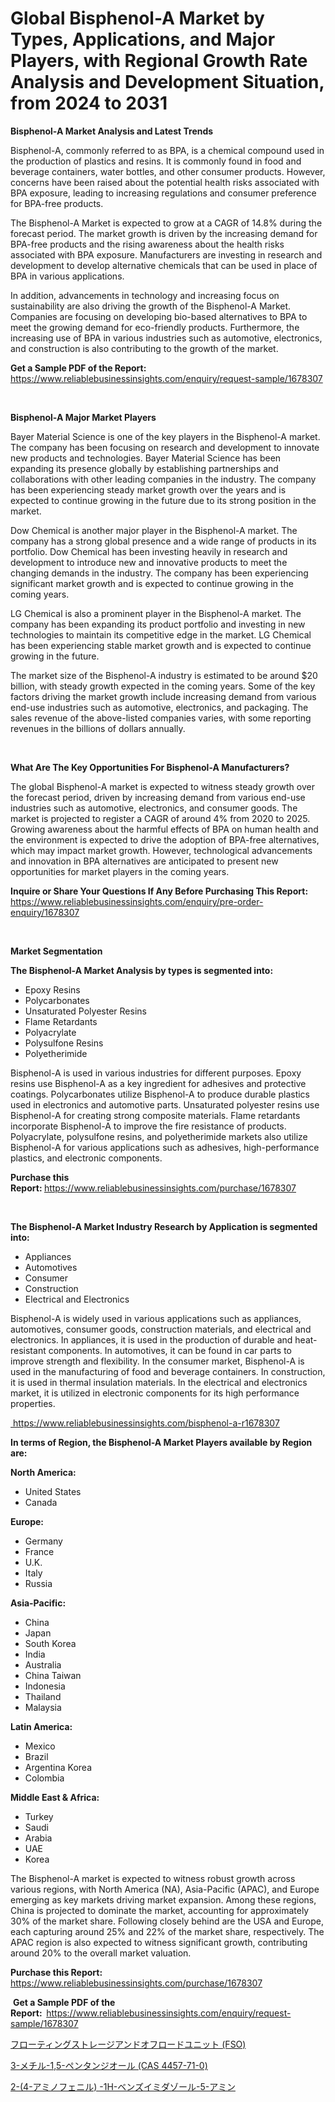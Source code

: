 <p><h1>Global Bisphenol-A Market by Types, Applications, and Major Players, with Regional Growth Rate Analysis and Development Situation, from 2024 to 2031</h1></p><p><strong>Bisphenol-A Market Analysis and Latest Trends</strong></p>
<p><p>Bisphenol-A, commonly referred to as BPA, is a chemical compound used in the production of plastics and resins. It is commonly found in food and beverage containers, water bottles, and other consumer products. However, concerns have been raised about the potential health risks associated with BPA exposure, leading to increasing regulations and consumer preference for BPA-free products.</p><p>The Bisphenol-A Market is expected to grow at a CAGR of 14.8% during the forecast period. The market growth is driven by the increasing demand for BPA-free products and the rising awareness about the health risks associated with BPA exposure. Manufacturers are investing in research and development to develop alternative chemicals that can be used in place of BPA in various applications.</p><p>In addition, advancements in technology and increasing focus on sustainability are also driving the growth of the Bisphenol-A Market. Companies are focusing on developing bio-based alternatives to BPA to meet the growing demand for eco-friendly products. Furthermore, the increasing use of BPA in various industries such as automotive, electronics, and construction is also contributing to the growth of the market.</p></p>
<p><strong>Get a Sample PDF of the Report:&nbsp;</strong> <a href="https://www.reliablebusinessinsights.com/enquiry/request-sample/1678307">https://www.reliablebusinessinsights.com/enquiry/request-sample/1678307</a></p>
<p>&nbsp;</p>
<p><strong>Bisphenol-A Major Market Players</strong></p>
<p><p>Bayer Material Science is one of the key players in the Bisphenol-A market. The company has been focusing on research and development to innovate new products and technologies. Bayer Material Science has been expanding its presence globally by establishing partnerships and collaborations with other leading companies in the industry. The company has been experiencing steady market growth over the years and is expected to continue growing in the future due to its strong position in the market.</p><p>Dow Chemical is another major player in the Bisphenol-A market. The company has a strong global presence and a wide range of products in its portfolio. Dow Chemical has been investing heavily in research and development to introduce new and innovative products to meet the changing demands in the industry. The company has been experiencing significant market growth and is expected to continue growing in the coming years.</p><p>LG Chemical is also a prominent player in the Bisphenol-A market. The company has been expanding its product portfolio and investing in new technologies to maintain its competitive edge in the market. LG Chemical has been experiencing stable market growth and is expected to continue growing in the future.</p><p>The market size of the Bisphenol-A industry is estimated to be around $20 billion, with steady growth expected in the coming years. Some of the key factors driving the market growth include increasing demand from various end-use industries such as automotive, electronics, and packaging. The sales revenue of the above-listed companies varies, with some reporting revenues in the billions of dollars annually.</p></p>
<p>&nbsp;</p>
<p><strong>What Are The Key Opportunities For Bisphenol-A Manufacturers?</strong></p>
<p><p>The global Bisphenol-A market is expected to witness steady growth over the forecast period, driven by increasing demand from various end-use industries such as automotive, electronics, and consumer goods. The market is projected to register a CAGR of around 4% from 2020 to 2025. Growing awareness about the harmful effects of BPA on human health and the environment is expected to drive the adoption of BPA-free alternatives, which may impact market growth. However, technological advancements and innovation in BPA alternatives are anticipated to present new opportunities for market players in the coming years.</p></p>
<p><strong>Inquire or Share Your Questions If Any Before Purchasing This Report:</strong> <a href="https://www.reliablebusinessinsights.com/enquiry/pre-order-enquiry/1678307">https://www.reliablebusinessinsights.com/enquiry/pre-order-enquiry/1678307</a></p>
<p>&nbsp;</p>
<p><strong>Market Segmentation</strong></p>
<p><strong>The Bisphenol-A Market Analysis by types is segmented into:</strong></p>
<p><ul><li>Epoxy Resins</li><li>Polycarbonates</li><li>Unsaturated Polyester Resins</li><li>Flame Retardants</li><li>Polyacrylate</li><li>Polysulfone Resins</li><li>Polyetherimide</li></ul></p>
<p><p>Bisphenol-A is used in various industries for different purposes. Epoxy resins use Bisphenol-A as a key ingredient for adhesives and protective coatings. Polycarbonates utilize Bisphenol-A to produce durable plastics used in electronics and automotive parts. Unsaturated polyester resins use Bisphenol-A for creating strong composite materials. Flame retardants incorporate Bisphenol-A to improve the fire resistance of products. Polyacrylate, polysulfone resins, and polyetherimide markets also utilize Bisphenol-A for various applications such as adhesives, high-performance plastics, and electronic components.</p></p>
<p><strong>Purchase this Report:&nbsp;</strong><a href="https://www.reliablebusinessinsights.com/purchase/1678307">https://www.reliablebusinessinsights.com/purchase/1678307</a></p>
<p>&nbsp;</p>
<p><strong>The Bisphenol-A Market Industry Research by Application is segmented into:</strong></p>
<p><ul><li>Appliances</li><li>Automotives</li><li>Consumer</li><li>Construction</li><li>Electrical and Electronics</li></ul></p>
<p><p>Bisphenol-A is widely used in various applications such as appliances, automotives, consumer goods, construction materials, and electrical and electronics. In appliances, it is used in the production of durable and heat-resistant components. In automotives, it can be found in car parts to improve strength and flexibility. In the consumer market, Bisphenol-A is used in the manufacturing of food and beverage containers. In construction, it is used in thermal insulation materials. In the electrical and electronics market, it is utilized in electronic components for its high performance properties.</p></p>
<p><a href="https://www.reliablebusinessinsights.com/bisphenol-a-r1678307">&nbsp;https://www.reliablebusinessinsights.com/bisphenol-a-r1678307</a></p>
<p><strong>In terms of Region, the Bisphenol-A Market Players available by Region are:</strong></p>
<p>
    <p> <strong> North America: </strong>
        <ul>
            <li>United States</li>
            <li>Canada</li>
        </ul>
        </p> 
    <p> <strong> Europe: </strong>
        <ul>
            <li>Germany</li>
            <li>France</li>
            <li>U.K.</li>
            <li>Italy</li>
            <li>Russia</li>
        </ul>
        </p> 
    <p> <strong> Asia-Pacific: </strong>
        <ul>
            <li>China</li>
            <li>Japan</li>
            <li>South Korea</li>
            <li>India</li>
            <li>Australia</li>
            <li>China Taiwan</li>
            <li>Indonesia</li>
            <li>Thailand</li>
            <li>Malaysia</li>
        </ul>
        </p> 
    <p> <strong> Latin America: </strong>
        <ul>
            <li>Mexico</li>
            <li>Brazil</li>
            <li>Argentina Korea</li>
            <li>Colombia</li>
        </ul>
        </p> 
    <p> <strong> Middle East & Africa: </strong>
        <ul>
            <li>Turkey</li>
            <li>Saudi</li>
            <li>Arabia</li>
            <li>UAE</li>
            <li>Korea</li>
        </ul>
    </p>
    </p>
<p><p>The Bisphenol-A market is expected to witness robust growth across various regions, with North America (NA), Asia-Pacific (APAC), and Europe emerging as key markets driving market expansion. Among these regions, China is projected to dominate the market, accounting for approximately 30% of the market share. Following closely behind are the USA and Europe, each capturing around 25% and 22% of the market share, respectively. The APAC region is also expected to witness significant growth, contributing around 20% to the overall market valuation.</p></p>
<p><strong>Purchase this Report: </strong><a href="https://www.reliablebusinessinsights.com/purchase/1678307">https://www.reliablebusinessinsights.com/purchase/1678307</a></p>
<p>&nbsp;<strong>Get a Sample PDF of the Report:&nbsp;&nbsp;</strong><a href="https://www.reliablebusinessinsights.com/enquiry/request-sample/1678307">https://www.reliablebusinessinsights.com/enquiry/request-sample/1678307</a></p>
<p><strong></strong></p>
<p><p><a href="https://github.com/TerrellConn/Market-Research-Report-List-1/blob/main/1870030107981.md">フローティングストレージアンドオフロードユニット (FSO)</a></p><p><a href="https://github.com/DanykaKilback/Market-Research-Report-List-1/blob/main/8150599107983.md">3-メチル-1,5-ペンタンジオール (CAS 4457-71-0)</a></p><p><a href="https://github.com/RandallRunte2023/Market-Research-Report-List-1/blob/main/7213269107982.md">2-(4-アミノフェニル) -1H-ベンズイミダゾール-5-アミン</a></p></p>